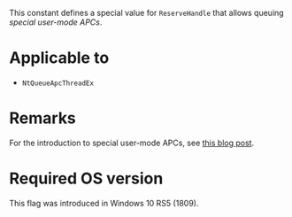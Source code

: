 This constant defines a special value for `ReserveHandle` that allows queuing *special user-mode APCs*.

# Applicable to
 - `NtQueueApcThreadEx`

# Remarks
For the introduction to special user-mode APCs, see [this blog post](https://repnz.github.io/posts/apc/user-apc/#ntqueueapcthreadex-meet-special-user-apc).

# Required OS version
This flag was introduced in Windows 10 RS5 (1809).

